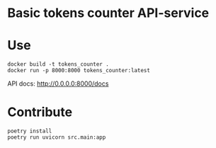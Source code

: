 # Basic tokens counter API-service

# Use
```shell
docker build -t tokens_counter .
docker run -p 8000:8000 tokens_counter:latest
```

API docs: http://0.0.0.0:8000/docs

# Contribute
```shell
poetry install
poetry run uvicorn src.main:app
```
